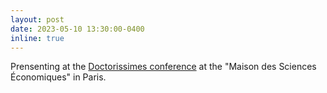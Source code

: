```yaml
---
layout: post
date: 2023-05-10 13:30:00-0400
inline: true
---
```


Prensenting at the <a href='https://sites.google.com/site/doctorissimes3/18th-doctorissimes-2023'>Doctorissimes conference</a> at the "Maison des Sciences Économiques" in Paris.

